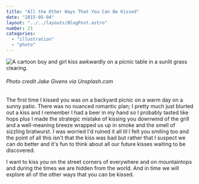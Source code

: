 ```yaml
---
title: "All the Other Ways That You Can Be Kissed"
date: "2015-05-04"
layout: "../../layouts/BlogPost.astro"
number: 21
categories: 
  - "illustration"
  - "photo"
---
```


![A cartoon boy and girl kiss awkwardly on a picnic table in a sunlit grass clearing.](/assets/images/Week-21.jpg)

###### Photo credit Jake Givens via Unsplash.com

The first time I kissed you was on a backyard picnic on a warm day on a sunny patio. There was no nuanced romantic plan; I pretty much just blurted out a kiss and I remember I had a beer in my hand so I probably tasted like hops plus I made the strategic mistake of kissing you downwind of the grill and a well-meaning breeze wrapped us up in smoke and the smell of sizzling bratwurst. I was worried I'd ruined it all til I felt you smiling too and the point of all this isn't that the kiss was bad but rather that I suspect we can do better and it's fun to think about all our future kisses waiting to be discovered.

I want to kiss you on the street corners of everywhere and on mountaintops and during the times we are hidden from the world. And in time we will explore all of the other ways that you can be kissed.
